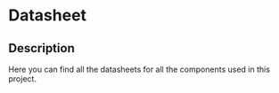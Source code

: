 # Datasheet

## Description

Here you can find all the datasheets for all the components used in this project.
